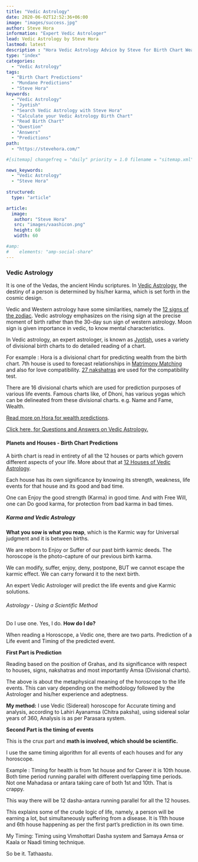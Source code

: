 ```yaml
---
title: "Vedic Astrology"
date: 2020-06-02T12:52:36+06:00
image: "images/success.jpg"
author: Steve Hora
information: "Expert Vedic Astrologer"
lead: Vedic Astrology by Steve Hora
lastmod: latest 
description : "Hora Vedic Astrology Advice by Steve for Birth Chart Wealth Predictions"
type: "index"
categories: 
  - "Vedic Astrology"
tags:
  - "Birth Chart Predictions"
  - "Mundane Predictions"
  - "Steve Hora"
keywords:
  - "Vedic Astrology"
  - "Jyotish"
  - "Search Vedic Astrology with Steve Hora"
  - "Calculate your Vedic Astrology Birth Chart"
  - "Read Birth Chart"
  - "Question"
  - "Answers"  
  - "Predictions"
path:
  - "https://stevehora.com/"

#[sitemap] changefreq = "daily" priority = 1.0 filename = "sitemap.xml"

news_keywords:
  - "Vedic Astrology"
  - "Steve Hora"
  
structured:
  type: "article"

article:
  image:
   author: "Steve Hora"
   src: "images/vaashicon.png"
   height: 60
   width: 60

#amp:
#    elements: "amp-social-share"
---
```


### Vedic Astrology
It is one of the Vedas, the ancient Hindu scriptures. In [Vedic Astrology](https://en.wikipedia.org/wiki/Hindu_astrology), the destiny of a person is determined by his/her karma, which is set forth in the cosmic design.

Vedic and Western astrology have some similarities, namely the [12 signs of the zodiac](/articles/vedic-astrology-meaning/). Vedic astrology emphasizes on the rising sign at the precise moment of birth rather than the 30-day sun sign of western astrology. Moon sign is given importance in vedic, to know mental characteristics. 

In Vedic astrology, an expert astrologer, is known as [Jyotish](https://vedicfeed.com/jyotish-shastra-basic-facts/), uses a variety of divisional birth charts to do detailed reading of a chart.

For example : Hora is a divisional chart for predicting wealth from the birth chart. 7th house is used to forecast relationships in [Matrimony Matching](/articles/marriage-compatibility/) and also for love compatibility. [27 nakshatras](/articles/nakshatras/) are used for the compatibility test.

There are 16 divisional charts which are used for prediction purposes of various life events. Famous charts like, of Dhoni, has various yogas which can be delineated from these divisional charts. e.g. Name and Fame, Wealth.

[Read more on Hora for wealth predictions](/articles/hora-wealth/).

[Click here, for Questions and Answers on Vedic Astrology.](/articles/faq/)

#### Planets and Houses - Birth Chart Predictions

A birth chart is read in entirety of all the 12 houses or parts which govern different aspects of your life. More about that at [12 Houses of Vedic Astrology](/articles/vedic-astrology-meaning/).

Each house has its own significance by knowing its strength, weakness, life events for that house and its good and bad time.

One can Enjoy the good strength (Karma) in good time. And with Free Will, one can Do good karma, for protection from bad karma in bad times.

##### Karma and Vedic Astrology

**What you sow is what you reap**, which is the Karmic way for Universal judgment and it is between births.

We are reborn to Enjoy or Suffer of our past birth karmic deeds. The horoscope is the photo-capture of our previous birth karma.

We can modify, suffer, enjoy, deny, postpone, BUT we cannot escape the karmic effect. We can carry forward it to the next birth.

An expert Vedic Astrologer will predict the life events and give Karmic solutions.

###### Astrology - Using a Scientific Method

Do I use one. Yes, I do. **How do I do?**

When reading a Horoscope, a Vedic one, there are two parts. Prediction of a Life event and Timing of the predicted event.

**First Part is Prediction**

Reading based on the position of Grahas, and its significance with respect to houses, signs, nakshatras and most importantly Amsa (Divisional charts).

The above is about the metaphysical meaning of the horoscope to the life events. This can vary depending on the methodology followed by the Astrologer and his/her experience and adeptness.

**My method:** I use Vedic (Sidereal) horoscope for Accurate timing and analysis, according to Lahiri Ayanamsa (Chitra paksha), using sidereal solar years of 360, Analysis is as per Parasara system.

**Second Part is the timing of events**

This is the crux part and **math is involved, which should be scientific.**

I use the same timing algorithm for all events of each houses and for any horoscope.

Example : Timing for health is from 1st house and for Career it is 10th house. Both time period running parallel with different overlapping time periods. Not one Mahadasa or antara taking care of both 1st and 10th. That is crappy.

This way there will be 12 dasha-antara running parallel for all the 12 houses.

This explains some of the crude logic of life, namely, a person will be earning a lot, but simultaneously suffering from a disease. It is 11th house and 6th house happening as per the first part’s prediction in its own time.

My Timing: Timing using Vimshottari Dasha system and Samaya Amsa or Kaala or Naadi timing technique.

So be it. Tathaastu.